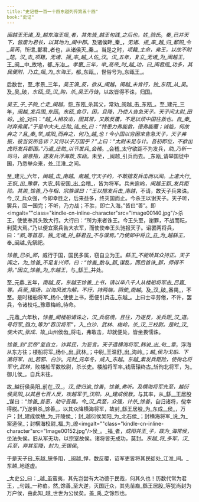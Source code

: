 ```yaml
---
title:"史记卷一百一十四东越列传第五十四"
book:"史记"
---
```

_闽越王无诸_及_越东海王摇_者，其先皆_越王句践_之后也，姓_驺氏_。_秦_已并天下，皆废为君长，以其地为_闽中郡_。及诸侯畔_秦_，_无诸_、_摇_率_越_归_鄱阳_令_吴芮_，所谓_鄱君_者也，从诸侯灭_秦_。当是之时，_项籍_主命，弗王，以故不附_楚_。_汉_击_项籍_，_无诸_、_摇_率_越_人佐_汉_。_汉_五年，复立_无诸_为_闽越王_，王_闽__中_故地，都_东冶_。_孝惠_三年，举_高帝_时_越_功，曰_闽君摇_功多，其民便附，乃立_摇_为_东海王_，都_东瓯_，世俗号为_东瓯王_。

后数世，至_孝景_三年，_吴王濞_反，欲从_闽越_，_闽越_未肯行，独_东瓯_从_吴_。及_吴_破，_东瓯_受_汉_购，杀_吴王丹徒_，以故皆得不诛，归国。

_吴王_子_子驹_亡走_闽越_，怨_东瓯_杀其父，常劝_闽越_击_东瓯_。至_建元_三年，_闽越_发兵围_东瓯_。_东瓯_食尽，困，且降，乃使人告急天子。天子问太尉_田蚡_，_蚡_对曰：“_越_人相攻击，固其常，又数反覆，不足以烦中国往救也。自_秦_时弃弗属。”于是中大夫_庄助_诘_蚡_曰：“特患力弗能救，德弗能覆；诚能，何故弃之？且_秦_举_咸阳_而弃之，何乃_越_也！今小国以穷困来告急天子，天子弗振，彼当安所告诉？又何以子万国乎？”上曰：“太尉未足与计。吾初即位，不欲出虎符发兵郡国。”乃遣_庄助_以节发兵_会稽_。_会稽_太守欲距不为发兵，_助_乃斩一司马，谕意指，遂发兵浮海救_东瓯_。未至，_闽越_引兵而去。_东瓯_请举国徙中国，乃悉举众来，处_江淮_之间。

至_建元_六年，_闽越_击_南越_。_南越_守天子约，不敢擅发兵击而以闻。上遣大行_王恢_出_豫章_，大农_韩安国_出_会稽_，皆为将军。兵未逾岭，_闽越王郢_发兵距险。其弟_馀善_乃与相、宗族谋曰：“王以擅发兵击_南越_，不请，故天子兵来诛。今_汉_兵众强，今即幸胜之，后来益多，终灭国而止。今杀王以谢天子。天子听，罢兵，固一国完；不听，乃力战；不胜，即亡入海。”皆曰“善”。即<imgalt=""class="kindle-cn-inline-character"src="Image00140.jpg"/>杀王，使使奉其头致大行。大行曰：“所为来者诛王。今王头至，谢罪，不战而耘，利莫大焉。”乃以便宜案兵告大农军，而使使奉王头驰报天子。诏罢两将兵，曰：“_郢_等首恶，独_无诸_孙_繇君丑_不与谋焉。”乃使郎中将立_丑_为_越繇王_，奉_闽越_先祭祀。

_馀善_已杀_郢_，威行于国，国民多属，窃自立为王。_繇王_不能矫其众持正。天子闻之，为_馀善_不足复兴师，曰：“_馀善_数与_郢_谋乱，而后首诛_郢_，师得不劳。”因立_馀善_为_东越王_，与_繇王_并处。

至_元鼎_五年，_南越_反，_东越王馀善_上书，请以卒八千人从楼船将军击_吕嘉_等。兵至_揭扬_，以海风波为解，不行，持两端，阴使_南越_。及_汉_破_番禺_，不至。是时楼船将军_杨仆_使使上书，愿便引兵击_东越_。上曰士卒劳倦，不许，罢兵，令诸校屯_豫章梅岭_待命。

_元鼎_六年秋，_馀善_闻楼船请诛之，_汉_兵临境，且往，乃遂反，发兵距_汉_道。号将军_驺力_等为“吞汉将军”，入_白沙_、_武林_、_梅岭_，杀_汉_三校尉。是时_汉_使大农_张成_、故_山州侯齿_将屯，弗敢击，却就便处，皆坐畏懦诛。

_馀善_刻“武帝”玺自立，诈其民，为妄言。天子遣横海将军_韩说_出_句__章_，浮海从东方往；楼船将军_杨仆_出_武林_；中尉_王温舒_出_海岭_；_越_侯为戈船、下濑将军，出_若邪_、_白沙_。_元封_元年冬，咸入_东越_。_东越_素发兵距险，使徇北将军守_武林_，败楼船军数校尉，杀长吏。楼船将军率_钱唐辕终古_斩徇北将军，为_御儿侯_。自兵未往。

故_越衍侯吴阳_前在_汉_，_汉_使归谕_馀善_，_馀善_弗听。及横海将军先至，_越衍侯吴阳_以其邑七百人反，攻越军于_汉阳_。从_建成侯敖_，与其率，从_繇__王居股_谋曰：“_馀善_首恶，劫守吾属。今_汉_兵至，众强，计杀_馀善_，自归诸将，傥幸得脱。”乃遂俱杀_馀善_，以其众降横海将军，故封_繇王居股_为_东成__侯_，万户；封_建成侯敖_为_开陵侯_；封_越衍侯吴阳_为_北石侯_；封横海将军_说_为_案道侯_；封横海校尉_福_为_缭<imgalt=""class="kindle-cn-inline-character"src="Image00152.jpg"/>侯_。_福_者，_成阳共王_子，故为_海常侯_，坐法失侯。旧从军无功，以宗室故侯。诸将皆无成功，莫封。_东越_将_多军_，_汉_兵至，弃其军降，封为_无锡侯_。

于是天子曰_东越_狭多阻，_闽越_悍，数反覆，诏军吏皆将其民徙处_江淮_间。_东越_地遂虚。

_太史公_曰：_越_虽蛮夷，其先岂尝有大功德于民哉，何其久也！历数代常为君王，_句践_一称伯。然_馀善_至大逆，灭国迁众，其先苗裔_繇王居股_等犹尚封为万户侯，由此知_越_世世为公侯矣。盖_禹_之馀烈也。
